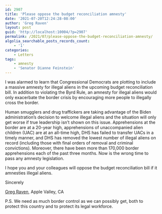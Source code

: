 ```yaml
---
id: 2907
title: 'Please oppose the budget reconciliation amnesty'
date: '2021-07-20T12:24:28-08:00'
author: 'Greg Raven'
layout: post
guid: 'http://localhost:10004/?p=2907'
permalink: /2021/07/please-oppose-the-budget-reconciliation-amnesty/
algolia_searchable_posts_records_count:
    - '1'
categories:
    - Letters
tags:
    - amnesty
    - 'Senator Dianne Feinstein'
---
```


I was alarmed to learn that Congressional Democrats are plotting to include a massive amnesty for illegal aliens in the upcoming budget reconciliation bill. In addition to violating the Byrd Rule, an amnesty for illegal aliens would only exacerbate the border crisis by encouraging more people to illegally cross the border.

Human smugglers and drug traffickers are taking advantage of the Biden administration’s decision to welcome illegal aliens and the situation will only get worse if true leadership isn’t shown on this issue. Apprehensions at the border are at a 20-year high, apprehensions of unaccompanied alien children (UAC) are at an all-time high, DHS has failed to transfer UACs in a timely manner, and DHS has removed the lowest number of illegal aliens on record (including those with final orders of removal and criminal convictions). Moreover, there have been more than 170,000 border apprehensions each of the past three months. Now is the wrong time to pass any amnesty legislation.

I hope you and your colleagues will oppose the budget reconciliation bill if it amnesties illegal aliens.

Sincerely

[Greg Raven](https://www.gregraven.org/), Apple Valley, CA

P.S. We need as much border control as we can possibly get, both to protect this country and to protect its legal workforce.